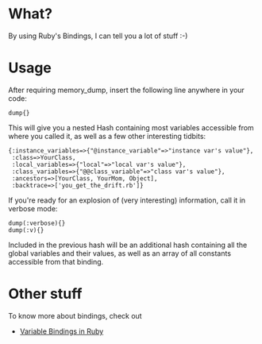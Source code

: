 What?
===

By using Ruby's Bindings, I can tell you a lot of stuff :-)


Usage
===

After requiring memory_dump, insert the following line anywhere in your code:

    dump{}

This will give you a nested Hash containing most variables accessible from where you called it, 
as well as a few other interesting tidbits:

    {:instance_variables=>{"@instance_variable"=>"instance var's value"},
     :class=>YourClass,
     :local_variables=>{"local"=>"local var's value"},
     :class_variables=>{"@@class_variable"=>"class var's value"},
     :ancestors=>[YourClass, YourMom, Object],
     :backtrace=>['you_get_the_drift.rb']}

If you're ready for an explosion of (very interesting) information, call it in verbose mode:

    dump(:verbose){}
    dump(:v){}

Included in the previous hash will be an additional hash containing all the global variables 
and their values, as well as an array of all constants accessible from that binding.

Other stuff
===

To know more about bindings, check out
* [Variable Bindings in Ruby](http://onestepback.org/index.cgi/Tech/Ruby/RubyBindings.rdoc)


